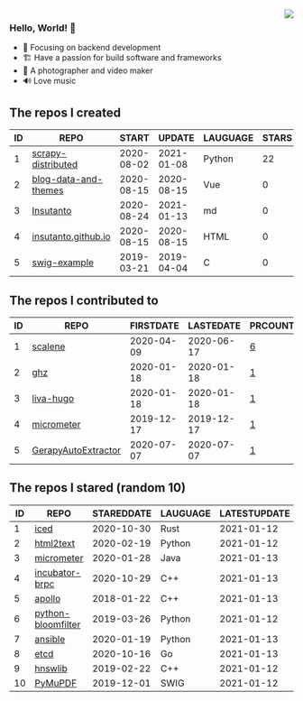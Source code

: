 <img align="right" src="https://github-readme-stats.vercel.app/api?username=Insutanto&show_icons=true&icon_color=CE1D2D&text_color=718096&bg_color=ffffff&hide_title=true" />

### Hello, World! 👋

- :orange_book: Focusing on backend development
- :building_construction: Have a passion for build software and frameworks
- :camera_flash: A photographer and video maker
- :loud_sound: Love music

<!--START_SECTION:my_github-->
## The repos I created
| ID |                                   REPO                                    |   START    |   UPDATE   | LAUGUAGE | STARS |
|----|---------------------------------------------------------------------------|------------|------------|----------|-------|
|  1 | [scrapy-distributed](https://github.com/Insutanto/scrapy-distributed)     | 2020-08-02 | 2021-01-08 | Python   |    22 |
|  2 | [blog-data-and-themes](https://github.com/Insutanto/blog-data-and-themes) | 2020-08-15 | 2020-08-15 | Vue      |     0 |
|  3 | [Insutanto](https://github.com/Insutanto/Insutanto)                       | 2020-08-24 | 2021-01-13 | md       |     0 |
|  4 | [insutanto.github.io](https://github.com/Insutanto/insutanto.github.io)   | 2020-08-15 | 2020-08-15 | HTML     |     0 |
|  5 | [swig-example](https://github.com/Insutanto/swig-example)                 | 2019-03-21 | 2019-04-04 | C        |     0 |

## The repos I contributed to
| ID |                                 REPO                                 | FIRSTDATE  | LASTEDATE  |                                         PRCOUNT                                          |
|----|----------------------------------------------------------------------|------------|------------|------------------------------------------------------------------------------------------|
|  1 | [scalene](https://github.com/emeryberger/scalene)                    | 2020-04-09 | 2020-06-17 | [6](https://github.com/emeryberger/scalene/pulls?q=is%3Apr+author%3AInsutanto)           |
|  2 | [ghz](https://github.com/bojand/ghz)                                 | 2020-01-18 | 2020-01-18 | [1](https://github.com/bojand/ghz/pulls?q=is%3Apr+author%3AInsutanto)                    |
|  3 | [liva-hugo](https://github.com/gethugothemes/liva-hugo)              | 2020-01-18 | 2020-01-18 | [1](https://github.com/gethugothemes/liva-hugo/pulls?q=is%3Apr+author%3AInsutanto)       |
|  4 | [micrometer](https://github.com/micrometer-metrics/micrometer)       | 2019-12-17 | 2019-12-17 | [1](https://github.com/micrometer-metrics/micrometer/pulls?q=is%3Apr+author%3AInsutanto) |
|  5 | [GerapyAutoExtractor](https://github.com/Gerapy/GerapyAutoExtractor) | 2020-07-07 | 2020-07-07 | [1](https://github.com/Gerapy/GerapyAutoExtractor/pulls?q=is%3Apr+author%3AInsutanto)    |

## The repos I stared (random 10)
| ID |                                 REPO                                 | STAREDDATE | LAUGUAGE | LATESTUPDATE |
|----|----------------------------------------------------------------------|------------|----------|--------------|
|  1 | [iced](https://github.com/hecrj/iced)                                | 2020-10-30 | Rust     | 2021-01-12   |
|  2 | [html2text](https://github.com/Alir3z4/html2text)                    | 2020-02-19 | Python   | 2021-01-12   |
|  3 | [micrometer](https://github.com/micrometer-metrics/micrometer)       | 2020-01-28 | Java     | 2021-01-13   |
|  4 | [incubator-brpc](https://github.com/apache/incubator-brpc)           | 2020-10-29 | C++      | 2021-01-13   |
|  5 | [apollo](https://github.com/ApolloAuto/apollo)                       | 2018-01-22 | C++      | 2021-01-13   |
|  6 | [python-bloomfilter](https://github.com/jaybaird/python-bloomfilter) | 2019-03-26 | Python   | 2021-01-12   |
|  7 | [ansible](https://github.com/ansible/ansible)                        | 2020-01-19 | Python   | 2021-01-13   |
|  8 | [etcd](https://github.com/etcd-io/etcd)                              | 2020-10-16 | Go       | 2021-01-13   |
|  9 | [hnswlib](https://github.com/nmslib/hnswlib)                         | 2019-02-22 | C++      | 2021-01-12   |
| 10 | [PyMuPDF](https://github.com/pymupdf/PyMuPDF)                        | 2019-12-01 | SWIG     | 2021-01-12   |

<!--END_SECTION:my_github-->
